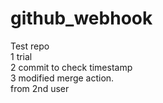 # github_webhook

Test repo<br>
1 trial<br>
2 commit to check timestamp<br>
3 modified merge action.<br> from 2nd user
